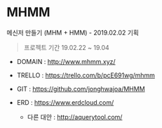 # MHMM

메신저 만들기 (MHM + HMM) - 2019.02.02 기획

> 프로젝트 기간
> 19.02.22 ~ 19.04

- DOMAIN : http://www.mhmm.xyz/
- TRELLO : https://trello.com/b/pcE691wg/mhmm
- GIT : https://github.com/jonghwajoa/MHMM
- ERD : https://www.erdcloud.com/

  - 다른 대안 : http://aquerytool.com/

